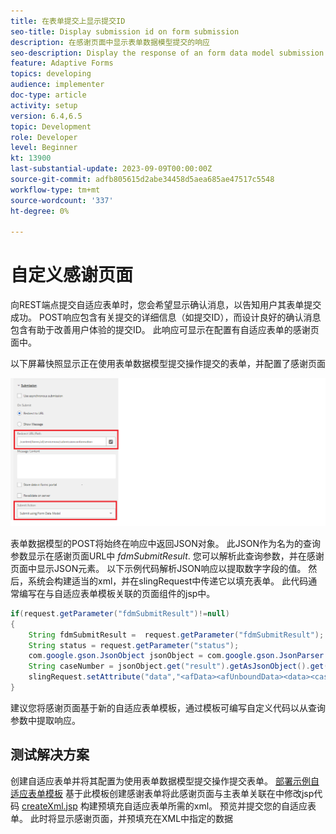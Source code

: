 ```yaml
---
title: 在表单提交上显示提交ID
seo-title: Display submission id on form submission
description: 在感谢页面中显示表单数据模型提交的响应
seo-description: Display the response of an form data model submission in thank you page
feature: Adaptive Forms
topics: developing
audience: implementer
doc-type: article
activity: setup
version: 6.4,6.5
topic: Development
role: Developer
level: Beginner
kt: 13900
last-substantial-update: 2023-09-09T00:00:00Z
source-git-commit: adfb805615d2abe34458d5aea685ae47517c5548
workflow-type: tm+mt
source-wordcount: '337'
ht-degree: 0%

---
```


# 自定义感谢页面

向REST端点提交自适应表单时，您会希望显示确认消息，以告知用户其表单提交成功。 POST响应包含有关提交的详细信息（如提交ID），而设计良好的确认消息包含有助于改善用户体验的提交ID。 此响应可显示在配置有自适应表单的感谢页面中。

以下屏幕快照显示正在使用表单数据模型提交操作提交的表单，并配置了感谢页面

![感谢页面](./assets/thank-you-page-fdm-submit.png)

表单数据模型的POST将始终在响应中返回JSON对象。 此JSON作为名为的查询参数显示在感谢页面URL中 _fdmSubmitResult_. 您可以解析此查询参数，并在感谢页面中显示JSON元素。
以下示例代码解析JSON响应以提取数字字段的值。 然后，系统会构建适当的xml，并在slingRequest中传递它以填充表单。 此代码通常编写在与自适应表单模板关联的页面组件的jsp中。

```java
if(request.getParameter("fdmSubmitResult")!=null)
{
    String fdmSubmitResult =  request.getParameter("fdmSubmitResult");
    String status = request.getParameter("status");
    com.google.gson.JsonObject jsonObject = com.google.gson.JsonParser.parseString(fdmSubmitResult).getAsJsonObject();
    String caseNumber = jsonObject.get("result").getAsJsonObject().get("number").getAsString();
    slingRequest.setAttribute("data","<afData><afUnboundData><data><caseNumber>"+caseNumber+"</caseNumber><status>"+status+"</status></data></afUnboundData></afData>");
}
```

建议您将感谢页面基于新的自适应表单模板，通过模板可编写自定义代码以从查询参数中提取响应。

## 测试解决方案

创建自适应表单并将其配置为使用表单数据模型提交操作提交表单。
[部署示例自适应表单模板](assets/thank-you-page-template.zip)
基于此模板创建感谢表单将此感谢页面与主表单关联在中修改jsp代码 [createXml.jsp](http://localhost:4502/apps/thank-you-page-template/component/page/thankyoupage/createxml.jsp) 构建预填充自适应表单所需的xml。
预览并提交您的自适应表单。
此时将显示感谢页面，并预填充在XML中指定的数据



